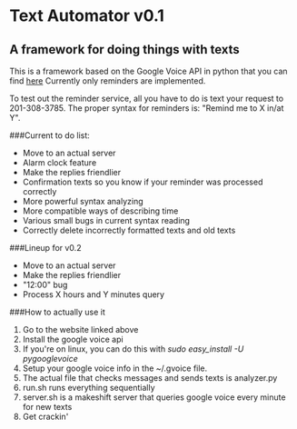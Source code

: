 Text Automator v0.1
===================

A framework for doing things with texts
---------------------------------------

This is a framework based on the Google Voice API in python that you can find [here](http://code.google.com/p/pygooglevoice/)
Currently only reminders are implemented.

To test out the reminder service, all you have to do is text your request to 201-308-3785.
The proper syntax for reminders is: "Remind me to X in/at Y".

###Current to do list:
-  Move to an actual server
-  Alarm clock feature
-  Make the replies friendlier
-  Confirmation texts so you know if your reminder was processed correctly
-  More powerful syntax analyzing
-  More compatible ways of describing time
-  Various small bugs in current syntax reading
-  Correctly delete incorrectly formatted texts and old texts

###Lineup for v0.2
-  Move to an actual server
-  Make the replies friendlier
-  "12:00" bug
-  Process X hours and Y minutes query

###How to actually use it
1. Go to the website linked above
2. Install the google voice api
3. If you're on linux, you can do this with *sudo easy_install -U pygooglevoice*
4. Setup your google voice info in the ~/.gvoice file.
5. The actual file that checks messages and sends texts is analyzer.py
6. run.sh runs everything sequentially
7. server.sh is a makeshift server that queries google voice every minute for new texts
8. Get crackin'
